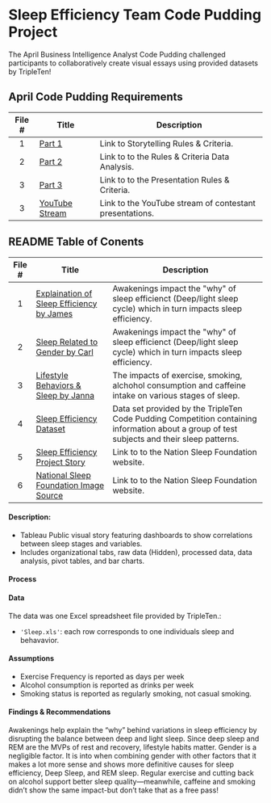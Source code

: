 # Sleep Efficiency Team Code Pudding Project
The April Business Intelligence Analyst Code Pudding challenged participants to collaboratively create visual essays using provided datasets by TripleTen! 

## April Code Pudding Requirements ##
 | File # | Title | Description |
 | :-----------: | ----------- |----------- |
 | 1 | [Part 1](https://www.thensf.org/what-is-sleep-quality/)| Link to Storytelling Rules & Criteria. |
 | 2 | [Part 2](https://coding-bootcamps.notion.site/Part-2-Rules-Criteria-Data-Analysis-1e06ed1efc938041969ded6133313a8c)| Link to to the Rules & Criteria Data Analysis. |
  | 3 | [Part 3](https://coding-bootcamps.notion.site/Part-3-Presentation-Rules-Criteria-1e06ed1efc93809d9cf7dce364e7b7eb)| Link to to the Presentation Rules & Criteria. |
 | 3 |  [YouTube Stream](https://www.youtube.com/live/qeavLBLIqFA)| Link to the YouTube stream of contestant presentations. |


 ## README Table of Conents ##
| File #  | Title | Description |
| :-----------: | ----------- |----------- |
| 1 | [Explaination of Sleep Efficiency by James](https://github.com/jjohnston3041/Sleep-Efficiency-Team-Project/blob/main/James%20J%20Sleep%20Efficency%20Project.twbx)| Awakenings impact the "why" of sleep efficienct (Deep/light sleep cycle) which in turn impacts sleep efficiency.|
| 2 | [Sleep Related to Gender by Carl](https://github.com/jjohnston3041/Sleep-Efficiency-Team-Project/blob/main/Carl%20J%20Sleep%20Efficiency%20Project.twbx)| Awakenings impact the "why" of sleep efficienct (Deep/light sleep cycle) which in turn impacts sleep efficiency.|
| 3 | [Lifestyle Behaviors & Sleep by Janna](https://github.com/jjohnston3041/Sleep-Efficiency-Team-Project/blob/main/Janna%20G%20Sleep%20Efficiency%20Project.twbx)| The impacts of exercise, smoking, alchohol consumption and caffeine intake on various stages of sleep. |
| 4 | [Sleep Efficiency Dataset](https://github.com/jjohnston3041/Sleep-Efficiency-Team-Project/blob/main/Sleep.xlsx) | Data set provided by the TripleTen Code Pudding Competition containing information about a group of test subjects and their sleep patterns.|
| 5 |[Sleep Efficiency Project Story](https://github.com/jjohnston3041/Sleep-Efficiency-Team-Project/blob/main/Sleep%20Efficiency%20Project%20Story.twbx)| Link to to the Nation Sleep Foundation website.|
| 6 | [National Sleep Foundation Image Source](https://www.thensf.org/what-is-sleep-quality/)| Link to to the Nation Sleep Foundation website. |



#### Description:
- Tableau Public visual story featuring dashboards to show correlations between sleep stages and variables. 
- Includes organizational tabs, raw data (Hidden), processed data, data analysis, pivot tables, and bar charts.

#### Process

#### Data
The data was one Excel spreadsheet file provided by TripleTen.:
- `'Sleep.xls'`: each row corresponds to one individuals sleep and behavavior.

#### Assumptions
- Exercise Frequency is reported as days per week
- Alcohol consumption is reported as drinks per week
- Smoking status is reported as regularly smoking, not casual smoking. 

#### Findings & Recommendations
Awakenings help explain the “why” behind variations in sleep efficiency by disrupting the balance between deep and light sleep. Since deep sleep and REM are the MVPs of rest and recovery, lifestyle habits matter. Gender is a negligible factor. It is into when combining gender with other factors that it makes a lot more sense and shows more definitive causes for sleep efficiency, Deep Sleep, and REM sleep. Regular exercise and cutting back on alcohol support better sleep quality—meanwhile, caffeine and smoking didn’t show the same impact-but don’t take that as a free pass!
